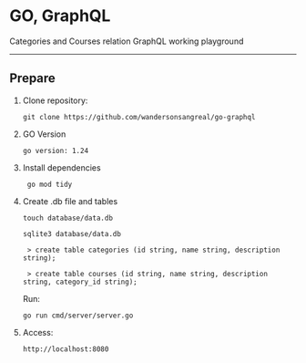 # GO, GraphQL

Categories and Courses relation GraphQL working playground

---

## Prepare

1. Clone repository:
    ```
    git clone https://github.com/wandersonsangreal/go-graphql
    ```
2. GO Version

    ```
    go version: 1.24
    ```

3. Install dependencies

    ```
     go mod tidy
    ```

4. Create .db file and tables

    ```
    touch database/data.db
    ```

    ```
    sqlite3 database/data.db
    ```

    ```
     > create table categories (id string, name string, description string);
    ```

    ```
     > create table courses (id string, name string, description string, category_id string);
    ```

    Run:

    ```
    go run cmd/server/server.go
    ```

4. Access:
    ```
    http://localhost:8080
    ```
